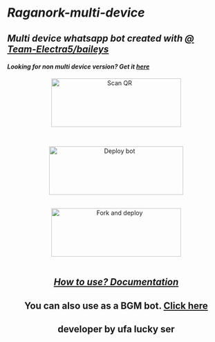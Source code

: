 # _Raganork-multi-device_
## _Multi device whatsapp bot created with [@ Team-Electra5/baileys](https://github.com/Team-Electra5/ufa-Blood-Brothers)_
#### _Looking for non multi device version? Get it [here](https://github.com/souravkl11/raganork-legacy)_
<!---## Readme first before using 👇❌
### (Due to the removal of heroku-github integration, this project is currently unable to deploy to heroku servers. As of this, existing users also couldn't update their bots.)
Visit [Heroku status site](https://status.heroku.com) for more details
<br>
-->
<div align="center">
  
<a href="https://Raganork.souravkl11.xyz/"><img align="center" src="https://i.imgur.com/Bz4mXD9.png " alt="Scan QR" height="112" width="300" /></a>
<br>
<div>
<br>
  
<a href="https://Raganork-network.vercel.app/api/deploy-md" target="blank"><img align="center" src="https://i.imgur.com/I6Cct6A.png " alt="Deploy bot" height="112" width="310" /></a>
  <div>
<br>
<a href="https://github.com/Raganork-ind/whatsapp-bot/fork"><img align="center" src="null-20220906-WA0688.png>" alt="Fork and deploy" height="112" width="300" /></a>
<div>
  <br>

## _[How to use? Documentation](https://github.com/Team-Electra5/ufa-Blood-Brothers)_

## You can also use as a BGM bot. [Click here](https://github.com/Team-Electra5/ufa-Blood-Brothers/Docs#how-to-set-up-bgm-bot)
## developer by ufa lucky ser

